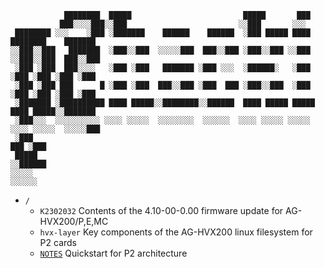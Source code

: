 ```
            ████████  █████                         █████       ███                       
           ███░░░░███░░███                         ░░███       ░░░                        
 ████████ ░░░    ░███ ░███████    ██████    ██████  ░███ █████ ████  ████████    ███████  
░░███░░███   ███████  ░███░░███  ░░░░░███  ███░░███ ░███░░███ ░░███ ░░███░░███  ███░░███  
 ░███ ░███  ███░░░░   ░███ ░███   ███████ ░███ ░░░  ░██████░   ░███  ░███ ░███ ░███ ░███  
 ░███ ░███ ███      █ ░███ ░███  ███░░███ ░███  ███ ░███░░███  ░███  ░███ ░███ ░███ ░███  
 ░███████ ░██████████ ████ █████░░████████░░██████  ████ █████ █████ ████ █████░░███████  
 ░███░░░  ░░░░░░░░░░ ░░░░ ░░░░░  ░░░░░░░░  ░░░░░░  ░░░░ ░░░░░ ░░░░░ ░░░░ ░░░░░  ░░░░░███  
 ░███                                                                           ███ ░███  
 █████                                                                         ░░██████   
░░░░░                                                                           ░░░░░░    
```  

  
- `/`  
    - `K2302032` Contents of the 4.10-00-0.00 firmware update for AG-HVX200/P,E,MC  
    - `hvx-layer` Key components of the AG-HVX200 linux filesystem for P2 cards  
    - [`NOTES`](./NOTES.md) Quickstart for P2 architecture  
  
  
